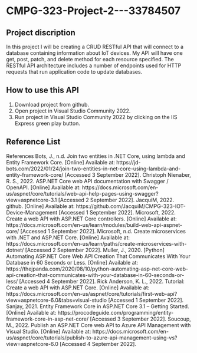 # CMPG-323-Project-2---33784507
<h2>Project discription</h2>
In this project I will be creating a CRUD RESTful API that will connect to a database containing information about IoT devices. My API will have one get, post, patch, and delete method for each resource specified. The RESTful API architecture includes a number of endpoints used for HTTP requests that run application code to update databases.
<h2>How to use this API</h2>
<ol>
  <li>Download project from github.</li>
  <li>Open project in Visual Studio Community 2022.</li>
  <li>Run project in Visual Studio Community 2022 by clicking on the IIS Express green play button.</li>
</ol>

<h2>Reference List</h2>
References
Bots, J., n.d. Join two entities in .NET Core, using lambda and Entity Framework Core. [Online] 
Available at: https://jd-bots.com/2022/01/24/join-two-entities-in-net-core-using-lambda-and-entity-framework-core/
[Accessed 3 September 2022].
Christoph Nienaber, R. S., 2022. ASP.NET Core web API documentation with Swagger / OpenAPI. [Online] 
Available at: https://docs.microsoft.com/en-us/aspnet/core/tutorials/web-api-help-pages-using-swagger?view=aspnetcore-3.1
[Accessed 2 September 2022].
JacquiM, 2022. github. [Online] 
Available at: https://github.com/JacquiM/CMPG-323-IOT-Device-Management
[Accessed 1 September 2022].
Microsoft, 2022. Create a web API with ASP.NET Core controllers. [Online] 
Available at: https://docs.microsoft.com/en-us/learn/modules/build-web-api-aspnet-core/
[Accessed 1 September 2022].
Microsoft, n.d. Create microservices with .NET and ASP.NET Core. [Online] 
Available at: https://docs.microsoft.com/en-us/learn/paths/create-microservices-with-dotnet/
[Accessed 2 September 2022].
Muller, J., 2020. [Python] Automating ASP.NET Core Web API Creation That Communicates With Your Database in 60 Seconds or Less. [Online] 
Available at: https://thejpanda.com/2020/08/10/python-automating-asp-net-core-web-api-creation-that-communicates-with-your-database-in-60-seconds-or-less/
[Accessed 4 September 2022].
Rick Anderson, K. L., 2022. Tutorial: Create a web API with ASP.NET Core. [Online] 
Available at: https://docs.microsoft.com/en-us/aspnet/core/tutorials/first-web-api?view=aspnetcore-6.0&tabs=visual-studio
[Accessed 1 September 2022].
Sanjay, 2021. Entity Framework Core in ASP.NET Core 3.1 – Getting Started. [Online] 
Available at: https://procodeguide.com/programming/entity-framework-core-in-asp-net-core/
[Accessed 3 September 2022].
Soucoup, M., 2022. Publish an ASP.NET Core web API to Azure API Management with Visual Studio. [Online] 
Available at: https://docs.microsoft.com/en-us/aspnet/core/tutorials/publish-to-azure-api-management-using-vs?view=aspnetcore-6.0
[Accessed 4 September 2022].




